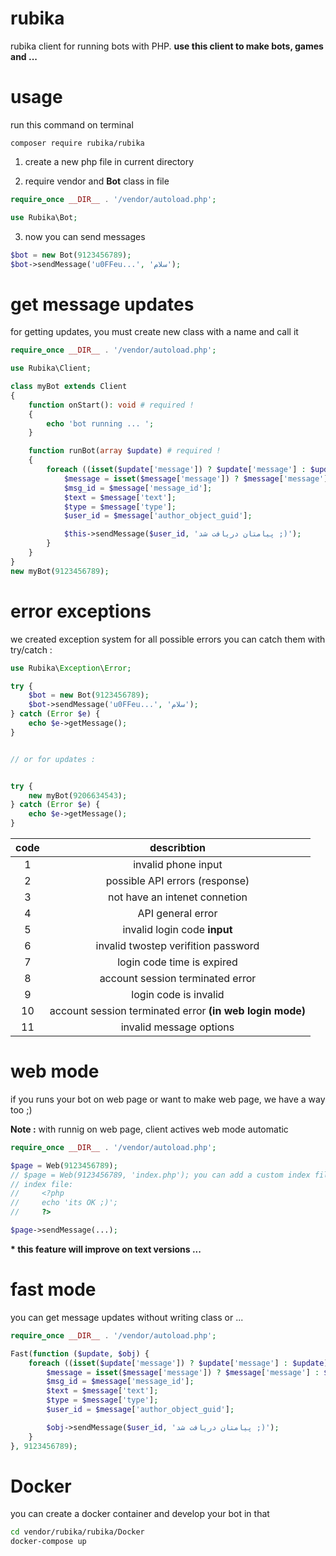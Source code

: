 # rubika

rubika client for running bots with PHP.
**use this client to make bots, games and ...**

# usage

run this command on terminal

```
composer require rubika/rubika
```

1. create a new php file in current directory

2. require vendor and **Bot** class in file
```php
require_once __DIR__ . '/vendor/autoload.php';

use Rubika\Bot;
```

3. now you can send messages
```php
$bot = new Bot(9123456789);
$bot->sendMessage('u0FFeu...', 'سلام');
```

# get message updates

for getting updates, you must create new class with a name and call it
```php
require_once __DIR__ . '/vendor/autoload.php';

use Rubika\Client;

class myBot extends Client
{
    function onStart(): void # required !
    {
        echo 'bot running ... ';
    }

    function runBot(array $update) # required !
    {
        foreach ((isset($update['message']) ? $update['message'] : $update) as $message) {
            $message = isset($message['message']) ? $message['message'] : $message;
            $msg_id = $message['message_id'];
            $text = $message['text'];
            $type = $message['type'];
            $user_id = $message['author_object_guid'];

            $this->sendMessage($user_id, 'پیامتان دریافت شد ;)');
        }
    }
}
new myBot(9123456789);
```

# error exceptions

we created exception system for all possible errors
you can catch them with try/catch :

```php
use Rubika\Exception\Error;

try {
    $bot = new Bot(9123456789);
    $bot->sendMessage('u0FFeu...', 'سلام');
} catch (Error $e) {
    echo $e->getMessage();
}


// or for updates :


try {
    new myBot(9206634543);
} catch (Error $e) {
    echo $e->getMessage();
}

```

| code  |                       describtion                        |
| :---: | :------------------------------------------------------: |
|   1   |                   invalid phone input                    |
|   2   |              possible API errors (response)              |
|   3   |              not have an intenet connetion               |
|   4   |                    API general error                     |
|   5   |               invalid login code **input**               |
|   6   |           invalid twostep verifition password            |
|   7   |                login code time is expired                |
|   8   |             account session terminated error             |
|   9   |                  login code is invalid                   |
|  10   | account session terminated error **(in web login mode)** |
|  11   |                 invalid message options                  |

# web mode

if you runs your bot on web page or want to make web page, we have a way too ;)

**Note :** with runnig on web page, client actives web mode automatic

```php
require_once __DIR__ . '/vendor/autoload.php';

$page = Web(9123456789);
// $page = Web(9123456789, 'index.php'); you can add a custom index file
// index file:
//     <?php
//     echo 'its OK ;)';
//     ?>

$page->sendMessage(...);
```

**\* this feature will improve on text versions ...**

# fast mode

you can get message updates without writing class or ...
```php
require_once __DIR__ . '/vendor/autoload.php';

Fast(function ($update, $obj) {
    foreach ((isset($update['message']) ? $update['message'] : $update) as $message) {
        $message = isset($message['message']) ? $message['message'] : $message;
        $msg_id = $message['message_id'];
        $text = $message['text'];
        $type = $message['type'];
        $user_id = $message['author_object_guid'];

        $obj->sendMessage($user_id, 'پیامتان دریافت شد ;)');
    }
}, 9123456789);
```

# Docker
you can create a docker container and develop your bot in that

```bash
cd vendor/rubika/rubika/Docker
docker-compose up
```